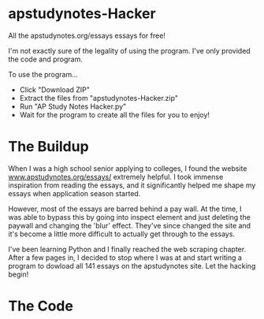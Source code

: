 # apstudynotes-Hacker
All the apstudynotes.org/essays essays for free!

I'm not exactly sure of the legality of using the program. I've only provided the code and program.

To use the program...
 - Click "Download ZIP"
 - Extract the files from "apstudynotes-Hacker.zip"
 - Run "AP Study Notes Hacker.py"
 - Wait for the program to create all the files for you to enjoy!

# The Buildup

When I was a high school senior applying to colleges, I found the website www.apstudynotes.org/essays/ extremely helpful.
I took immense inspiration from reading the essays, and it significantly helped me shape my essays when application season started.

However, most of the essays are barred behind a pay wall. At the time, I was able to bypass this by going into inspect element
and just deleting the paywall and changing the 'blur' effect. They've since changed the site and it's become a little more difficult
to actually get through to the essays.

I've been learning Python and I finally reached the web scraping chapter. After a few pages in, I decided to stop where I
was at and start writing a program to dowload all 141 essays on the apstudynotes site. Let the hacking begin!

# The Code
